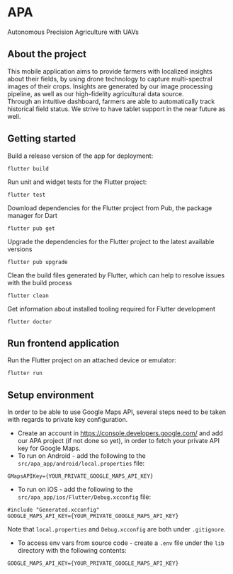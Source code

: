 # APA
Autonomous Precision Agriculture with UAVs

## About the project 
This mobile application aims to provide farmers with localized insights about their fields, by using drone technology to capture multi-spectral images of their crops. 
Insights are generated by our image processing pipeline, as well as our high-fidelity agricultural data source.   
Through an intuitive dashboard, farmers are able to automatically track historical field status. 
We strive to have tablet support in the near future as well.


## Getting started
Build a release version of the app for deployment:
````
flutter build
````
Run unit and widget tests for the Flutter project:
````
flutter test
````
Download dependencies for the Flutter project from Pub, the package manager for Dart
````
flutter pub get
````
Upgrade the dependencies for the Flutter project to the latest available versions
````
flutter pub upgrade
````
Clean the build files generated by Flutter, which can help to resolve issues with the build process
````
flutter clean
````
Get information about installed tooling required for Flutter development
````
flutter doctor
````

## Run frontend application
Run the Flutter project on an attached device or emulator:
````
flutter run
````

## Setup environment

In order to be able to use Google Maps API, several steps need to be taken with regards to private key configuration.

- Create an account in https://console.developers.google.com/ and add our APA project (if not done so yet), in order to fetch your private API key for Google Maps.
- To run on Android - add the following to the `src/apa_app/android/local.properties` file:
````
GMapsAPIKey={YOUR_PRIVATE_GOOGLE_MAPS_API_KEY}
````` 
- To run on iOS - add the following to the `src/apa_app/ios/Flutter/Debug.xcconfig` file:
```` 
#include "Generated.xcconfig"
GOOGLE_MAPS_API_KEY={YOUR_PRIVATE_GOOGLE_MAPS_API_KEY}
````
Note that `local.properties` and `Debug.xcconfig` are both under `.gitignore`.
- To access env vars from source code - create a `.env` file under the `lib` directory with the following contents:
````
GOOGLE_MAPS_API_KEY={YOUR_PRIVATE_GOOGLE_MAPS_API_KEY}
````


